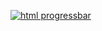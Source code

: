 [![html progressbar](https://readme-components.vercel.app/api?component=linearprogress&skill=html&value=40)](https://github.com/harish-sethuraman/readme-components)
<br>


